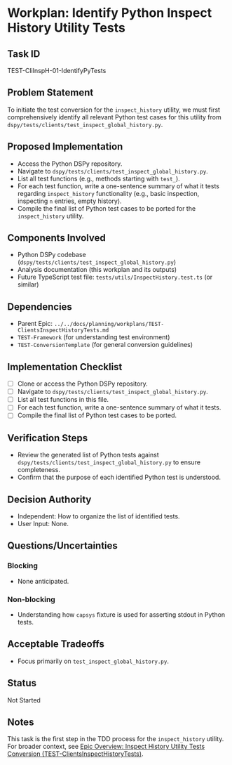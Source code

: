 # Workplan: Identify Python Inspect History Utility Tests

## Task ID
TEST-CliInspH-01-IdentifyPyTests

## Problem Statement
To initiate the test conversion for the `inspect_history` utility, we must first comprehensively identify all relevant Python test cases for this utility from `dspy/tests/clients/test_inspect_global_history.py`.

## Proposed Implementation
- Access the Python DSPy repository.
- Navigate to `dspy/tests/clients/test_inspect_global_history.py`.
- List all test functions (e.g., methods starting with `test_`).
- For each test function, write a one-sentence summary of what it tests regarding `inspect_history` functionality (e.g., basic inspection, inspecting `n` entries, empty history).
- Compile the final list of Python test cases to be ported for the `inspect_history` utility.

## Components Involved
- Python DSPy codebase (`dspy/tests/clients/test_inspect_global_history.py`)
- Analysis documentation (this workplan and its outputs)
- Future TypeScript test file: `tests/utils/InspectHistory.test.ts` (or similar)

## Dependencies
- Parent Epic: `../../docs/planning/workplans/TEST-ClientsInspectHistoryTests.md`
- `TEST-Framework` (for understanding test environment)
- `TEST-ConversionTemplate` (for general conversion guidelines)

## Implementation Checklist
- [ ] Clone or access the Python DSPy repository.
- [ ] Navigate to `dspy/tests/clients/test_inspect_global_history.py`.
- [ ] List all test functions in this file.
- [ ] For each test function, write a one-sentence summary of what it tests.
- [ ] Compile the final list of Python test cases to be ported.

## Verification Steps
- Review the generated list of Python tests against `dspy/tests/clients/test_inspect_global_history.py` to ensure completeness.
- Confirm that the purpose of each identified Python test is understood.

## Decision Authority
- Independent: How to organize the list of identified tests.
- User Input: None.

## Questions/Uncertainties
### Blocking
- None anticipated.
### Non-blocking
- Understanding how `capsys` fixture is used for asserting stdout in Python tests.

## Acceptable Tradeoffs
- Focus primarily on `test_inspect_global_history.py`.

## Status
Not Started

## Notes
This task is the first step in the TDD process for the `inspect_history` utility.
For broader context, see [Epic Overview: Inspect History Utility Tests Conversion (TEST-ClientsInspectHistoryTests)](../../docs/planning/workplans/TEST-ClientsInspectHistoryTests.md).